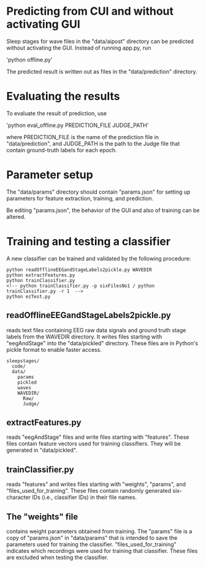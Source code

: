 # Predicting from CUI and without activating GUI

Sleep stages for wave files in the "data/aipost" directory can be predicted without activating the GUI. Instead of running app.py, run

'python offline.py'

The predicted result is written out as files in the "data/prediction" directory.

# Evaluating the results
To evaluate the result of prediction, use

'python eval_offline.py PREDICTION_FILE JUDGE_PATH'

where PREDICTION_FILE is the name of the prediction file in "data/prediction", and JUDGE_PATH is the path to the Judge file that contain ground-truth labels for each epoch.

# Parameter setup
The "data/params" directory should contain "params.json" for setting up parameters for feature extraction, training, and prediction.

Be editing "params.json", the behavior of the GUI and also of training can be altered.

# Training and testing a classifier
A new classifier can be trained and validated by the following procedure:

``` 
python readOfflineEEGandStageLabels2pickle.py WAVEDIR
python extractFeatures.py
python trainClassifier.py
<!-- python trainClassifier.py -p sixFilesNo1 / python trainClassifier.py -r 1  -->
python ezTest.py
```
## readOfflineEEGandStageLabels2pickle.py 
reads text files containing EEG raw data signals and ground truth stage labels from the WAVEDIR directory. It writes files starting with "eegAndStage" into the "data/pickled" directory. These files are in Python's pickle format to enable faster access.

```
sleepstages/
  code/
  data/
    params
    pickled
    waves
    WAVEDIR/
      Raw/
      Judge/
```

## extractFeatures.py 
reads "eegAndStage" files and write files starting with "features". These files contain feature vectors used for training classifiers. They will be generated in "data/pickled".

## trainClassifier.py 
reads "features" and writes files starting with "weights", "params", and "files_used_for_training". These files contain randomly generated six-character IDs (i.e., classifier IDs) in their file names.

## The "weights" file 
contains weight parameters obtained from training. The "params" file is a copy of "params.json" in "data/params" that is intended to save the parameters used for training the classifier. "files_used_for_training" indicates which recordings were used for training that classifier. These files are excluded when testing the classifier.
